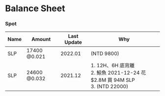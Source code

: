 # Balance Sheet

### Spot
|Name|Amount|Last Update|Why|
|---|---|---|---|
|SLP|17400 @0.021|2022.01|(NTD 9800)|
|SLP|24600 @0.032|2021.12|1. 12H、6H 底背離<br>2. 鯨魚 2021-12-24 花 $2.8M 買 94M SLP<br>3. (NTD 22000)|
